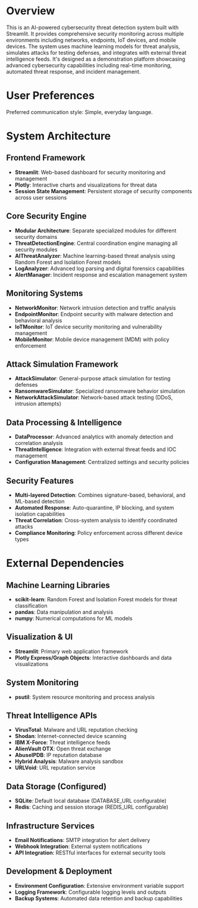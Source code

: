 # Overview

This is an AI-powered cybersecurity threat detection system built with Streamlit. It provides comprehensive security monitoring across multiple environments including networks, endpoints, IoT devices, and mobile devices. The system uses machine learning models for threat analysis, simulates attacks for testing defenses, and integrates with external threat intelligence feeds. It's designed as a demonstration platform showcasing advanced cybersecurity capabilities including real-time monitoring, automated threat response, and incident management.

# User Preferences

Preferred communication style: Simple, everyday language.

# System Architecture

## Frontend Framework
- **Streamlit**: Web-based dashboard for security monitoring and management
- **Plotly**: Interactive charts and visualizations for threat data
- **Session State Management**: Persistent storage of security components across user sessions

## Core Security Engine
- **Modular Architecture**: Separate specialized modules for different security domains
- **ThreatDetectionEngine**: Central coordination engine managing all security modules
- **AIThreatAnalyzer**: Machine learning-based threat analysis using Random Forest and Isolation Forest models
- **LogAnalyzer**: Advanced log parsing and digital forensics capabilities
- **AlertManager**: Incident response and escalation management system

## Monitoring Systems
- **NetworkMonitor**: Network intrusion detection and traffic analysis
- **EndpointMonitor**: Endpoint security with malware detection and behavioral analysis
- **IoTMonitor**: IoT device security monitoring and vulnerability management
- **MobileMonitor**: Mobile device management (MDM) with policy enforcement

## Attack Simulation Framework
- **AttackSimulator**: General-purpose attack simulation for testing defenses
- **RansomwareSimulator**: Specialized ransomware behavior simulation
- **NetworkAttackSimulator**: Network-based attack testing (DDoS, intrusion attempts)

## Data Processing & Intelligence
- **DataProcessor**: Advanced analytics with anomaly detection and correlation analysis
- **ThreatIntelligence**: Integration with external threat feeds and IOC management
- **Configuration Management**: Centralized settings and security policies

## Security Features
- **Multi-layered Detection**: Combines signature-based, behavioral, and ML-based detection
- **Automated Response**: Auto-quarantine, IP blocking, and system isolation capabilities
- **Threat Correlation**: Cross-system analysis to identify coordinated attacks
- **Compliance Monitoring**: Policy enforcement across different device types

# External Dependencies

## Machine Learning Libraries
- **scikit-learn**: Random Forest and Isolation Forest models for threat classification
- **pandas**: Data manipulation and analysis
- **numpy**: Numerical computations for ML models

## Visualization & UI
- **Streamlit**: Primary web application framework
- **Plotly Express/Graph Objects**: Interactive dashboards and data visualizations

## System Monitoring
- **psutil**: System resource monitoring and process analysis

## Threat Intelligence APIs
- **VirusTotal**: Malware and URL reputation checking
- **Shodan**: Internet-connected device scanning
- **IBM X-Force**: Threat intelligence feeds
- **AlienVault OTX**: Open threat exchange
- **AbuseIPDB**: IP reputation database
- **Hybrid Analysis**: Malware analysis sandbox
- **URLVoid**: URL reputation service

## Data Storage (Configured)
- **SQLite**: Default local database (DATABASE_URL configurable)
- **Redis**: Caching and session storage (REDIS_URL configurable)

## Infrastructure Services
- **Email Notifications**: SMTP integration for alert delivery
- **Webhook Integration**: External system notifications
- **API Integration**: RESTful interfaces for external security tools

## Development & Deployment
- **Environment Configuration**: Extensive environment variable support
- **Logging Framework**: Configurable logging levels and outputs
- **Backup Systems**: Automated data retention and backup capabilities